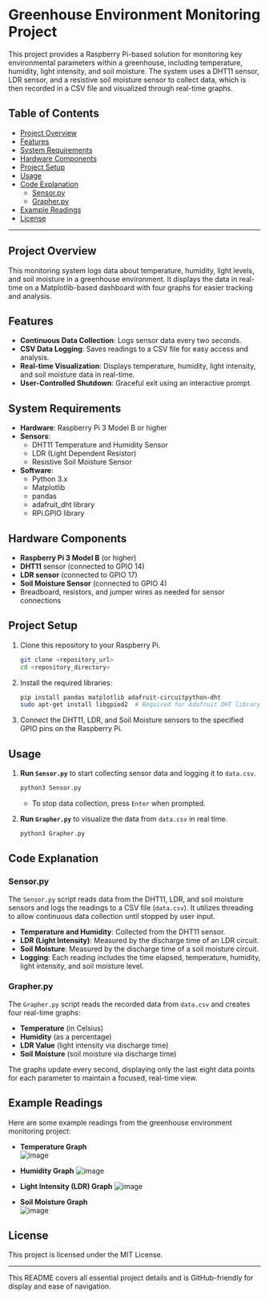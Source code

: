 # Greenhouse Environment Monitoring Project

This project provides a Raspberry Pi-based solution for monitoring key environmental parameters within a greenhouse, including temperature, humidity, light intensity, and soil moisture. The system uses a DHT11 sensor, LDR sensor, and a resistive soil moisture sensor to collect data, which is then recorded in a CSV file and visualized through real-time graphs.

## Table of Contents

- [Project Overview](#project-overview)
- [Features](#features)
- [System Requirements](#system-requirements)
- [Hardware Components](#hardware-components)
- [Project Setup](#project-setup)
- [Usage](#usage)
- [Code Explanation](#code-explanation)
  - [Sensor.py](#sensorpy)
  - [Grapher.py](#grapherpy)
- [Example Readings](#example-readings)
- [License](#license)

---

## Project Overview

This monitoring system logs data about temperature, humidity, light levels, and soil moisture in a greenhouse environment. It displays the data in real-time on a Matplotlib-based dashboard with four graphs for easier tracking and analysis.

## Features

- **Continuous Data Collection**: Logs sensor data every two seconds.
- **CSV Data Logging**: Saves readings to a CSV file for easy access and analysis.
- **Real-time Visualization**: Displays temperature, humidity, light intensity, and soil moisture data in real-time.
- **User-Controlled Shutdown**: Graceful exit using an interactive prompt.

## System Requirements

- **Hardware**: Raspberry Pi 3 Model B or higher
- **Sensors**:
  - DHT11 Temperature and Humidity Sensor
  - LDR (Light Dependent Resistor)
  - Resistive Soil Moisture Sensor
- **Software**:
  - Python 3.x
  - Matplotlib
  - pandas
  - adafruit_dht library
  - RPi.GPIO library

## Hardware Components

- **Raspberry Pi 3 Model B** (or higher)
- **DHT11** sensor (connected to GPIO 14)
- **LDR sensor** (connected to GPIO 17)
- **Soil Moisture Sensor** (connected to GPIO 4)
- Breadboard, resistors, and jumper wires as needed for sensor connections

## Project Setup

1. Clone this repository to your Raspberry Pi.
    ```bash
    git clone <repository_url>
    cd <repository_directory>
    ```

2. Install the required libraries:
    ```bash
    pip install pandas matplotlib adafruit-circuitpython-dht
    sudo apt-get install libgpiod2  # Required for Adafruit DHT library
    ```

3. Connect the DHT11, LDR, and Soil Moisture sensors to the specified GPIO pins on the Raspberry Pi.

## Usage

1. **Run `Sensor.py`** to start collecting sensor data and logging it to `data.csv`.
    ```bash
    python3 Sensor.py
    ```
   - To stop data collection, press `Enter` when prompted.

2. **Run `Grapher.py`** to visualize the data from `data.csv` in real time.
    ```bash
    python3 Grapher.py
    ```

## Code Explanation

### Sensor.py

The `Sensor.py` script reads data from the DHT11, LDR, and soil moisture sensors and logs the readings to a CSV file (`data.csv`). It utilizes threading to allow continuous data collection until stopped by user input.

- **Temperature and Humidity**: Collected from the DHT11 sensor.
- **LDR (Light Intensity)**: Measured by the discharge time of an LDR circuit.
- **Soil Moisture**: Measured by the discharge time of a soil moisture circuit.
- **Logging**: Each reading includes the time elapsed, temperature, humidity, light intensity, and soil moisture level.

### Grapher.py

The `Grapher.py` script reads the recorded data from `data.csv` and creates four real-time graphs:
- **Temperature** (in Celsius)
- **Humidity** (as a percentage)
- **LDR Value** (light intensity via discharge time)
- **Soil Moisture** (soil moisture via discharge time)

The graphs update every second, displaying only the last eight data points for each parameter to maintain a focused, real-time view.

## Example Readings

Here are some example readings from the greenhouse environment monitoring project:

- **Temperature Graph**  
  ![image](https://github.com/user-attachments/assets/ad2e6d22-0779-4456-90ba-b912f3e2749b)

- **Humidity Graph**
  ![image](https://github.com/user-attachments/assets/29f2c752-57f5-4b14-8478-0d0a359e6481)

- **Light Intensity (LDR) Graph**
  ![image](https://github.com/user-attachments/assets/eab45e9d-556c-41f3-b2d4-2d5fc686ab16)


- **Soil Moisture Graph**  
  ![image](https://github.com/user-attachments/assets/0311bd45-fcce-4a1d-90ae-e51d325ad935)

## License

This project is licensed under the MIT License.

---

This README covers all essential project details and is GitHub-friendly for display and ease of navigation.
